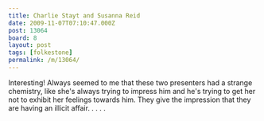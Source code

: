 ```yaml
---
title: Charlie Stayt and Susanna Reid
date: 2009-11-07T07:10:47.000Z
post: 13064
board: 8
layout: post
tags: [folkestone]
permalink: /m/13064/
---
```

Interesting! Always seemed to me that these two presenters had a strange chemistry, like she's always trying to impress him and he's trying to get her not to exhibit her feelings towards him. They give the impression that they are having an illicit affair. . . .  .
